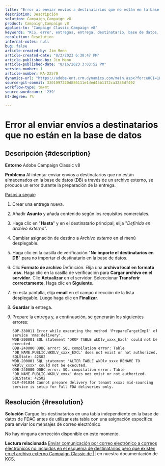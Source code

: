 ```yaml
---
title: "Error al enviar envíos a destinatarios que no están en la base de datos"
description: Descripción
solution: Campaign,Campaign v8
product: Campaign,Campaign v8
applies-to: "Campaign Classic,Campaign v8"
keywords: "KCS, error, entregas, entrega, destinatario, base de datos, ACC v8, Adobe Campaign Classic v8"
resolution: Resolution
internal-notes: null
bug: false
article-created-by: Jim Menn
article-created-date: "8/2/2023 6:38:47 PM"
article-published-by: Jim Menn
article-published-date: "8/16/2023 3:03:52 PM"
version-number: 1
article-number: KA-22570
dynamics-url: "https://adobe-ent.crm.dynamics.com/main.aspx?forceUCI=1&pagetype=entityrecord&etn=knowledgearticle&id=6b6596ca-6331-ee11-bdf3-6045bd006295"
source-git-commit: 3301097220d886111e1ded45b1172ca3235df492
workflow-type: tm+mt
source-wordcount: '239'
ht-degree: 7%

---
```


# Error al enviar envíos a destinatarios que no están en la base de datos

## Descripción {#description}


<b>Entorno</b>
Adobe Campaign Classic v8

<b>Problema</b>
Al intentar enviar envíos a destinatarios que no están almacenados en la base de datos (DB) a través de un archivo externo, se produce un error durante la preparación de la entrega.

<u>Pasos a seguir</u>:

1. Crear una entrega nueva.
2. Añadir <b>Asunto</b> y añada contenido según los requisitos comerciales.
3. Haga clic en &quot;<b>Hasta</b>&quot; y en el destinatario principal, elija &quot;*Definido en archivo externo*&quot;.
4. Cambiar asignación de destino a *Archivo externo* en el menú desplegable.
5. Haga clic en la casilla de verificación &quot;<b>No importe el </b><b>destinatarios</b><b> en DB</b>&quot; para no importar el destinatario en la base de datos.
6. Clic <b>Formato de archivo </b>Definición. Elija una <b>archivo local en formato .csv</b>. Haga clic en la casilla de verificación para <b>Cargar archivo en el servidor</b>. Clic <b>Actualizar</b> en el servidor. Seleccionar <b>Transferir correctamente</b>. Haga clic en <b>Siguiente</b>.
7. En esta pantalla, elija <b>email</b> en el campo dirección de la lista desplegable. Luego haga clic en <b>Finalizar</b>.
8. <b>Guardar</b> la entrega.
9. Prepare la entrega y, a continuación, se generarán los siguientes errores:




   ```
   SOP-330011 Error while executing the method 'PrepareTargetImpl' of service 'nms:delivery'.
   WDB-200001 SQL statement 'DROP TABLE wkDlv_xxxx_Excl' could not be executed.
   ODB-240000 ODBC error: SQL compilation error: Table 'DB_NAME.PUBLIC.WKDLV_xxxx_EXCL' does not exist or not authorized. SQLState: 42S02
   WDB-200001 SQL statement 'ALTER TABLE wkDlv_xxxx RENAME TO wkDlv_xxxx' could not be executed.
   ODB-240000 ODBC error: SQL compilation error: Table 'DB_NAME.PUBLIC.WKDLV_xxxx' does not exist or not authorized. SQLState: 42S02
   DLV-491034 Cannot prepare delivery for tenant xxxx: mid-sourcing service is setup for Full FDA deliveries only.
   ```



## Resolución {#resolution}


<b>Solución</b>
Cargue los destinatarios en una tabla independiente en la base de datos de FDAC antes de utilizar esta tabla con una asignación específica para enviar los mensajes de correo electrónico.

No hay ninguna corrección disponible en este momento.

<b>Lectura relacionada</b>
[Enviar comunicación por correo electrónico a correos electrónicos no incluidos en el esquema de destinatarios pero que existen en el archivo externo Campaign Classic de ||](https://experienceleague.adobe.com/docs/experience-cloud-kcs/kbarticles/KA-15917.html?lang=es) en nuestra documentación de KCS.
